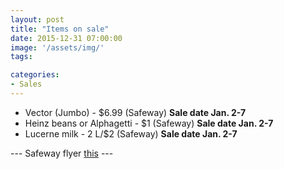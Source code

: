 ```yaml
---
layout: post
title: "Items on sale"
date: 2015-12-31 07:00:00
image: '/assets/img/'
tags:

categories:
- Sales
---
```




- Vector (Jumbo) - $6.99 (Safeway) **Sale date Jan. 2-7**
- Heinz beans or Alphagetti - $1 (Safeway) **Sale date Jan. 2-7**
- Lucerne milk - 2 L/$2 (Safeway) **Sale date Jan. 2-7**


--- Safeway flyer [this](https://www.safeway.ca/flyer) ---
